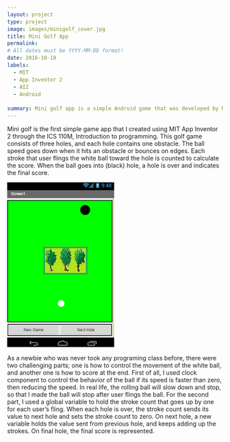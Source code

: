 ```yaml
---
layout: project
type: project
image: images/minigolf_cover.jpg
title: Mini Golf App
permalink: 
# All dates must be YYYY-MM-DD format!
date: 2016-10-10
labels:
  - MIT
  - App Inventor 2
  - AI2
  - Android
  
summary: Mini golf app is a simple Android game that was developed by MIT App Inventor 2.
---
```



Mini golf is the first simple game app that I created using MIT App Inventor 2 through the ICS 110M, Introduction to programming. This golf game consists of three holes, and each hole contains one obstacle. The ball speed goes down when it hits an obstacle or bounces on edges. Each stroke that user flings the white ball toward the hole is counted to calculate the score. When the ball goes into (black) hole, a hole is over and indicates the final score.


<img class="ui medium left floated rounded image" src="../images/minigolf.jpg"> 

As a newbie who was never took any programing class before, there were two challenging parts; one is how to control the movement of the white ball, and another one is how to score at the end. First of all, I used clock component to control the behavior of the ball if its speed is faster than zero, then reducing the speed. In real life, the rolling ball will slow down and stop, so that I made the ball will stop after user flings the ball. For the second part, I used a global variable to hold the stroke count that goes up by one for each user’s fling. When each hole is over, the stroke count sends its value to next hole and sets the stroke count to zero. On next hole, a new variable holds the value sent from previous hole, and keeps adding up the strokes. On final hole, the final score is represented.












